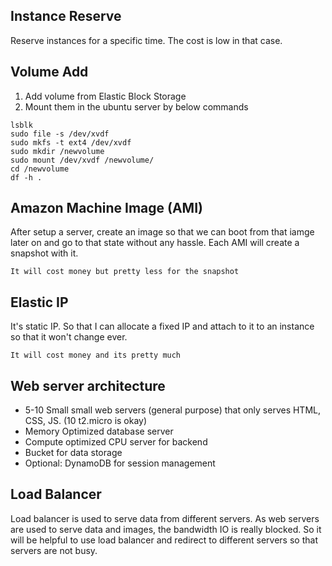 ## Instance Reserve
Reserve instances for a specific time. The cost is low in that case.

## Volume Add
1. Add volume from Elastic Block Storage
2. Mount them in the ubuntu server by below commands

```
lsblk
sudo file -s /dev/xvdf
sudo mkfs -t ext4 /dev/xvdf
sudo mkdir /newvolume
sudo mount /dev/xvdf /newvolume/
cd /newvolume
df -h .
```

## Amazon Machine Image (AMI)
After setup a server, create an image so that we can boot from that iamge later on and go to that state without any hassle. Each AMI will create a snapshot with it.

`It will cost money but pretty less for the snapshot`

## Elastic IP
It's static IP. So that I can allocate a fixed IP and attach to it to an instance so that it won't change ever.

`It will cost money and its pretty much`


## Web server architecture
* 5-10 Small small web servers (general purpose) that only serves HTML, CSS, JS. (10 t2.micro is okay)
* Memory Optimized database server
* Compute optimized CPU server for backend
* Bucket for data storage
* Optional: DynamoDB for session management

## Load Balancer
Load balancer is used to serve data from different servers. As web servers are used to serve data and images, the bandwidth IO is really blocked. So it will be helpful to use load balancer and redirect to different servers so that servers are not busy.